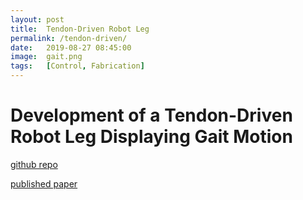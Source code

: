 ```yaml
---
layout: post
title:  Tendon-Driven Robot Leg
permalink: /tendon-driven/
date:   2019-08-27 08:45:00
image:  gait.png
tags:   [Control, Fabrication]
---
```

# Development of a Tendon-Driven Robot Leg Displaying Gait Motion

[github repo](https://github.com/ashwath-karthikeyan/robot-leg)

[published paper](https://ieeexplore.ieee.org/document/10452656)